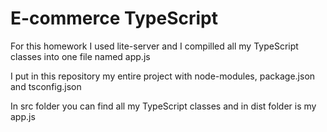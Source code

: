 <h1>E-commerce TypeScript</h1>
<p>For this homework I used lite-server and I compilled all my TypeScript classes into one file named app.js</p>
<p>I put in this repository my entire project with node-modules, package.json and tsconfig.json</p>
<p>In src folder you can find all my TypeScript classes and in dist folder is my app.js</p>

